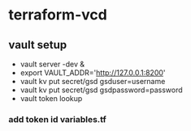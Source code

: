 # terraform-vcd
## vault setup
* vault server -dev &
* export VAULT_ADDR='http://127.0.0.1:8200'
* vault kv put secret/gsd gsduser=username
* vault kv put secret/gsd gsdpassword=password
* vault token lookup 
### add token id variables.tf
